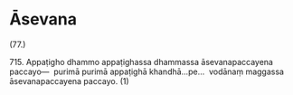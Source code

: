 

# Āsevana







(77.)

715\. Appaṭigho dhammo appaṭighassa dhammassa āsevanapaccayena paccayo—  purimā purimā appaṭighā khandhā…pe…  vodānaṃ maggassa āsevanapaccayena paccayo. (1)



